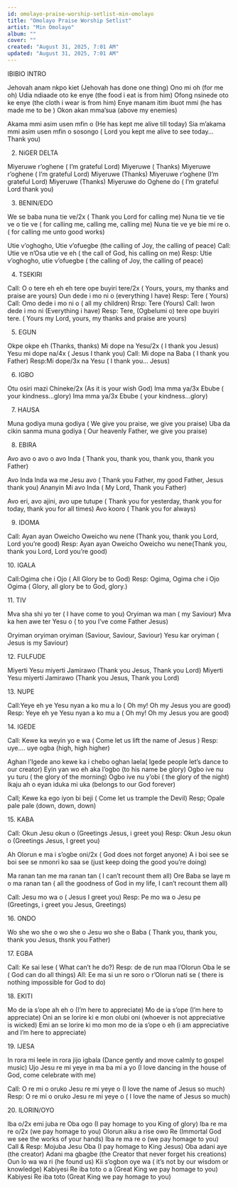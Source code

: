 ```yaml
---
id: omolayo-praise-worship-setlist-min-omolayo
title: "Omolayo Praise Worship Setlist"
artist: "Min Omolayo"
album: ""
cover: ""
created: "August 31, 2025, 7:01 AM"
updated: "August 31, 2025, 7:01 AM"
---
```


IBIBIO
INTRO

Jehovah anam nkpo kiet (Jehovah has done one thing)
Ono mi oh (for me oh)
Udia ndiaade oto ke enye (the food i eat is from him)
Ofong nsinede oto ke enye (the cloth i wear is from him)
Enye manam itim ibuot mmi (he has made me to be )
Okon akan mma’sua (above my enemies)
 
 
 
Akama mmi asim usen mfin o (He has kept me alive till today)
Sia m’akama mmi asim usen mfin o sosongo ( Lord you kept me alive to see today... Thank you)
 
 2.⁠ ⁠NiGER DELTA

Miyeruwe r’oghene ( I’m grateful Lord)
Miyeruwe ( Thanks)
Miyeruwe r’oghene ( I’m grateful Lord)
Miyeruwe (Thanks)
Miyeruwe r’oghene (I’m grateful Lord)
Miyeruwe (Thanks)
Miyeruwe do Oghene do ( I’m grateful Lord thank you)
 
 3.⁠ ⁠BENIN/EDO

We se baba nuna tie ve/2x ( Thank you Lord for calling me)
Nuna tie ve tie ve o tie ve   ( for calling me, calling me, calling me)
Nuna tie ve ye bie mi re o. ( for calling me unto good works)
 
Utie v’oghogho, Utie v’ofuegbe (the calling of Joy, the calling of peace)
Call: Utie ve n’Osa utie ve eh ( the call of God, his calling on me)
Resp: Utie v’oghogho, utie v’ofuegbe ( the calling of Joy, the calling of peace)
 
 4.⁠ ⁠TSEKIRI

Call: O o tere eh eh eh tere ope buyiri tere/2x ( Yours, yours, my thanks and praise are yours)
Oun dede i mo ni o (everything I have)
Resp: Tere ( Yours)
Call: Omo dede i mo ni o ( all my children)
Rrsp: Tere (Yours)
Call: Iwon dede i mo ni (Everything i have)
Resp: Tere, (Ogbelumi o) tere ope buyiri tere. ( Yours my Lord, yours, my thanks and praise are yours)
 
 5.⁠ ⁠EGUN

Okpe okpe eh (Thanks, thanks)
Mi dope na Yesu/2x ( I thank you Jesus)
Yesu mi dope na/4x ( Jesus I thank you)
Call: Mi dope na Baba ( I thank you Father)
Resp:Mi dope/3x na Yesu ( I thank you... Jesus)
 
 6.⁠ ⁠IGBO

Otu osiri mazi Chineke/2x (As it is your wish God)
Ima mma ya/3x Ebube ( your kindness...glory)
Ima mma ya/3x Ebube ( your kindness...glory)
 
 7.⁠ ⁠HAUSA

Muna godiya muna godiya ( We give you praise, we give you praise)
Uba da cikin sanma muna godiya ( Our heavenly Father, we give you praise)
 
 8.⁠ ⁠EBIRA

Avo avo o avo o avo Inda ( Thank you, thank you, thank you, thank you Father)
 
Avo Inda Inda wa me Jesu avo ( Thank you Father, my good Father, Jesus thank you)
Ananyin Mi avo Inda ( My Lord, Thank you Father)
 
Avo eri, avo ajini, avo upe tutupe ( Thank you for yesterday, thank you for today, thank you for all times)
Avo kooro ( Thank you for always)
 
 
 9.⁠ ⁠IDOMA
 
Call: Ayan ayan Oweicho Oweicho wu nene (Thank you, thank you Lord, Lord you’re good)
Resp: Ayan ayan Oweicho Oweicho wu nene(Thank you, thank you Lord, Lord you’re good)
 
 
10.⁠ ⁠IGALA

Call:Ogima che i Ojo ( All Glory be to God)
Resp: Ogima, Ogima che i Ojo Ogima ( Glory, all glory be to God, glory.)
 
11.⁠ ⁠TIV

Mva sha shi yo ter ( I have come to you)
Oryiman wa man ( my Saviour)
Mva ka hen awe ter Yesu o ( to you I’ve come Father Jesus)
 
Oryiman oryiman oryiman (Saviour, Saviour, Saviour)
Yesu kar oryiman ( Jesus is my Saviour)

12.⁠ ⁠FULFUDE

Miyerti Yesu miyerti Jamirawo (Thank you Jesus, Thank you Lord)
Miyerti Yesu miyerti Jamirawo (Thank you Jesus, Thank you Lord)
 
13.⁠ ⁠NUPE

Call:Yeye eh ye Yesu nyan a ko mu a lo ( Oh my! Oh my Jesus you are good)
Resp: Yeye eh ye Yesu nyan a ko mu a ( Oh my! Oh my Jesus you are good)
 
14.⁠ ⁠IGEDE

Call: Kewe ka weyin yo e wa ( Come let us lift the name of Jesus )
Resp: uye.... uye ogba (high,  high higher)
 
Aghan l’Igede ano kewe ka i chebo oghan laela( Igede people let’s dance to our creator)
Eyin yan wo eh aka l’ogbo (to his name be glory)
Ogbo ive nu yu turu ( the glory of the morning)
Ogbo ive nu y’obi ( the glory of the night)
Ikaju ah o eyan iduka mi uka (belongs to our God forever)
 
Call; Kewe ka ego iyon bi beji ( Come let us trample the Devil)
Resp; Opale pale pale (down, down, down)
 
 
15.⁠ ⁠KABA

Call: Okun Jesu okun o (Greetings Jesus, i greet you)
Resp: Okun Jesu okun o (Greetings Jesus, I greet you)
 
Ah Olorun e ma i s’ogbe oni/2x ( God does not forget anyone)
A i boi see se boi see se nmonri ko saa se (just keep doing the good you’re doing)
 
Ma ranan tan me ma ranan tan ( I can’t recount them all)
Ore Baba se laye m o ma ranan tan ( all the goodness of God in my life, I can’t recount them all)
 
Call: Jesu mo wa o ( Jesus I greet you)
Resp: Pe mo wa o  Jesu pe (Greetings, i greet you Jesus, Greetings)
 
 
 
 
16.⁠ ⁠ONDO

Wo she wo she o wo she o Jesu wo she o Baba ( Thank you, thank you, thank you Jesus, thsnk you Father)
 
17.⁠ ⁠EGBA

Call: Ke sai lese ( What can’t he do?)
Resp: de de run maa l’Olorun Oba le se ( God can do all things)
All: Ee ma si un re soro o r’Olorun nati se ( there is nothing impossible for God to do)
 
18.⁠ ⁠EKITI

Mo de ia s’ope ah eh o (I’m here to appreciate)
Mo de ia s’ope (I’m here to appreciate)
Oni an se lorire ki e mon olubi oni (whoever is not appreciative is wicked)
Emi an se lorire ki mo mon mo de ia s’ope o eh (i am appreciative and I’m here to appreciate)
 
 
19.⁠ ⁠IJESA

In rora mi leele in rora jijo igbala (Dance gently and move calmly to gospel music)
Ujo Jesu re mi yeye in ma ba mi a yo (I love dancing in the house of God, come celebrate with me)
 
Call: O re mi o oruko Jesu re mi yeye o (I love the name of Jesus so much)
Resp: O re mi o oruko Jesu re mi yeye o ( I love the name of Jesus so much)
 
 
20.⁠ ⁠ILORIN/OYO

Iba o/2x emi juba re Oba ogo (I pay homage to you King of glory)
Iba re ma re o/2x (we pay homage to you)
Olorun aiku a rise owo Re (Immortal God we see the works of your hands)
Iba re ma re o (we pay homage to you)
Call & Resp: Mojuba Jesu Oba (I pay homage to King Jesus)
Oba adani aye (the creator)
Adani ma gbagbe (the Creator that never forget his creations)
Oun lo wa wa ri (he found us)
Kii s’ogbon oye wa ( it’s not by our wisdom or knowledge)
Kabiyesi Re iba toto o a (Great King we pay homage to you)
Kabiyesi Re iba toto (Great King we pay homage to you)